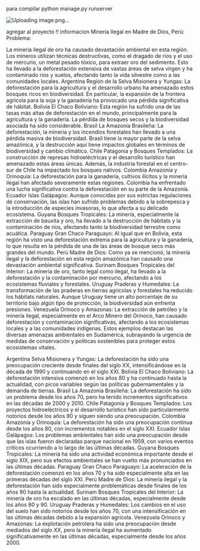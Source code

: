 para compilar 
python manage.py runserver

![Uploading image.png…]()

agregar al proyecto !! informacion 
Minería Ilegal en Madre de Dios, Perú:
Problema:

La minería ilegal de oro ha causado devastación ambiental en esta región. Los mineros utilizan técnicas destructivas, como el dragado de ríos y el uso de mercurio, un metal pesado tóxico, para extraer oro del sedimento. Esto ha llevado a la deforestación extensiva de vastas áreas de selva virgen y ha contaminado ríos y suelos, afectando tanto la vida silvestre como a las comunidades locales.
Argentina
Región de la Selva Misionera y Yungas: La deforestación para la agricultura y el desarrollo urbano ha amenazado estos bosques ricos en biodiversidad. En particular, la expansión de la frontera agrícola para la soja y la ganadería ha provocado una pérdida significativa de hábitat.
Bolivia
El Chaco Boliviano: Esta región ha sufrido una de las tasas más altas de deforestación en el mundo, principalmente para la agricultura y la ganadería. La pérdida de bosques secos y la biodiversidad asociada ha sido considerable.
Brasil
La Amazonía Brasileña: La deforestación, la minería y los incendios forestales han llevado a una pérdida masiva de biodiversidad. Brasil tiene la mayor parte de la selva amazónica, y la destrucción aquí tiene impactos globales en términos de biodiversidad y cambio climático.
Chile
Patagonia y Bosques Templados: La construcción de represas hidroeléctricas y el desarrollo turístico han amenazado estas áreas únicas. Además, la industria forestal en el centro-sur de Chile ha impactado los bosques nativos.
Colombia
Amazonía y Orinoquía: La deforestación para la ganadería, cultivos ilícitos y la minería ilegal han afectado severamente estas regiones. Colombia ha enfrentado una lucha significativa contra la deforestación en su parte de la Amazonía.
Ecuador
Islas Galápagos: Aunque conocidas por sus estrictas regulaciones de conservación, las islas han sufrido problemas debido a la sobrepesca y la introducción de especies invasoras, lo que afecta a su delicado ecosistema.
Guyana
Bosques Tropicales: La minería, especialmente la extracción de bauxita y oro, ha llevado a la destrucción de hábitats y la contaminación de ríos, afectando tanto la biodiversidad terrestre como acuática.
Paraguay
Gran Chaco Paraguayo: Al igual que en Bolivia, esta región ha visto una deforestación extrema para la agricultura y la ganadería, lo que resulta en la pérdida de una de las áreas de bosque seco más grandes del mundo.
Perú
Madre de Dios: Como ya se mencionó, la minería ilegal y la deforestación en esta región amazónica han causado una devastación ambiental significativa.
Surinam
Bosques Tropicales del Interior: La minería de oro, tanto legal como ilegal, ha llevado a la deforestación y la contaminación por mercurio, afectando a los ecosistemas fluviales y forestales.
Uruguay
Praderas y Humedales: La transformación de las praderas en tierras agrícolas y forestales ha reducido los hábitats naturales. Aunque Uruguay tiene un alto porcentaje de su territorio bajo algún tipo de protección, la biodiversidad aún enfrenta presiones.
Venezuela
Orinoco y Amazonas: La extracción de petróleo y la minería ilegal, especialmente en el Arco Minero del Orinoco, han causado deforestación y contaminación significativas, afectando a los ecosistemas locales y a las comunidades indígenas.
Estos ejemplos destacan las diversas amenazas ambientales en Sudamérica, subrayando la urgencia de medidas de conservación y políticas sostenibles para proteger estos ecosistemas vitales.




Argentina
Selva Misionera y Yungas: La deforestación ha sido una preocupación creciente desde finales del siglo XX, intensificándose en la década de 1990 y continuando en el siglo XXI.
Bolivia
El Chaco Boliviano: La deforestación intensiva comenzó en los años 80 y ha continuado hasta la actualidad, con picos variables según las políticas gubernamentales y la demanda de tierras.
Brasil
La Amazonía Brasileña: La deforestación ha sido un problema desde los años 70, pero ha tenido incrementos significativos en las décadas de 2000 y 2010.
Chile
Patagonia y Bosques Templados: Los proyectos hidroeléctricos y el desarrollo turístico han sido particularmente notorios desde los años 90 y siguen siendo una preocupación.
Colombia
Amazonía y Orinoquía: La deforestación ha sido una preocupación continua desde los años 80, con incrementos notables en el siglo XXI.
Ecuador
Islas Galápagos: Los problemas ambientales han sido una preocupación desde que las islas fueron declaradas parque nacional en 1959, con varios eventos críticos ocurriendo a lo largo de las últimas décadas.
Guyana
Bosques Tropicales: La minería ha sido una actividad económica importante desde el siglo XIX, pero sus efectos ambientales se han vuelto más pronunciados en las últimas décadas.
Paraguay
Gran Chaco Paraguayo: La aceleración de la deforestación comenzó en los años 70 y ha sido especialmente alta en las primeras décadas del siglo XXI.
Perú
Madre de Dios: La minería ilegal y la deforestación han sido especialmente problemáticas desde finales de los años 90 hasta la actualidad.
Surinam
Bosques Tropicales del Interior: La minería de oro ha escalado en las últimas décadas, especialmente desde los años 80 y 90.
Uruguay
Praderas y Humedales: Los cambios en el uso del suelo han sido notorios desde los años 70, con una intensificación en las últimas décadas debido a la expansión agrícola.
Venezuela
Orinoco y Amazonas: La explotación petrolera ha sido una preocupación desde mediados del siglo XX, pero la minería ilegal ha aumentado significativamente en las últimas décadas, especialmente desde los años 2000.
